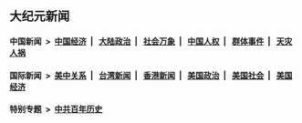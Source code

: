 ## 大纪元新闻

#### 中国新闻 &nbsp;>&nbsp; [中国经济](indexes/ncid283/README.md?03190445) &nbsp;| &nbsp; [大陆政治](indexes/ncid277/README.md?03190445) &nbsp;| &nbsp; [社会万象](indexes/ncid282/README.md?03190445) &nbsp;| &nbsp; [中国人权](indexes/ncid278/README.md?03190445) &nbsp;| &nbsp; [群体事件](indexes/ncid279/README.md?03190445) &nbsp;| &nbsp; [天灾人祸](indexes/ncid280/README.md?03190445)

#### 国际新闻 &nbsp;>&nbsp; [美中关系](indexes/nf1412576/README.md?03190445) &nbsp;| &nbsp; [台湾新闻](indexes/ncid1349361/README.md?03190445) &nbsp;| &nbsp; [香港新闻](indexes/ncid1349362/README.md?03190445) &nbsp;| &nbsp; [美国政治](indexes/ncid1078159/README.md?03190445) &nbsp;| &nbsp; [美国社会](indexes/ncid1078160/README.md?03190445) &nbsp;| &nbsp; [美国经济](indexes/ncid1078158/README.md?03190445)

#### 特别专题 &nbsp;>&nbsp; [中共百年历史](https://github.com/epoch-news/epoch-special/blob/master/README.md?03190445)  
